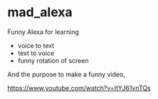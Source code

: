 # mad_alexa

Funny Alexa for learning 
- voice to text
- text to voice
- funny rotation of screen

And the purpose to make a funny video, 

https://www.youtube.com/watch?v=ItYJ61vnTQs 

